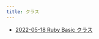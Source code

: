 ```yaml
---
title: クラス
---
```



- [2022-05-18 Ruby Basic クラス](./../../../../../d/2022/05/18/Ruby_Basic_クラス.md)





